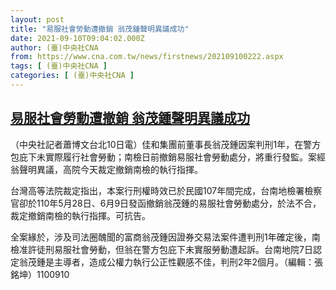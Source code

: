 ```yaml
---
layout: post
title: "易服社會勞動遭撤銷 翁茂鍾聲明異議成功"
date: 2021-09-10T09:04:02.000Z
author: (臺)中央社CNA
from: https://www.cna.com.tw/news/firstnews/202109100222.aspx
tags: [ (臺)中央社CNA ]
categories: [ (臺)中央社CNA ]
---
```

<!--1631264642000-->
[易服社會勞動遭撤銷 翁茂鍾聲明異議成功](https://www.cna.com.tw/news/firstnews/202109100222.aspx)
------

<div>
<div></div><div class="paragraph"><p>（中央社記者蕭博文台北10日電）佳和集團前董事長翁茂鍾因案判刑1年，在警方包庇下未實際履行社會勞動；南檢日前撤銷易服社會勞動處分，將重行發監。案經翁聲明異議，高院今天裁定撤銷南檢的執行指揮。</p><p>台灣高等法院裁定指出，本案行刑權時效已於民國107年間完成，台南地檢署檢察官卻於110年5月28日、6月9日發函撤銷翁茂鍾的易服社會勞動處分，於法不合，裁定撤銷南檢的執行指揮。可抗告。</p><p>全案緣於，涉及司法圈醜聞的富商翁茂鍾因證券交易法案件遭判刑1年確定後，南檢准許徒刑易服社會勞動，但翁在警方包庇下未實服勞動遭起訴。台南地院7日認定翁茂鍾是主導者，造成公權力執行公正性觀感不佳，判刑2年2個月。（編輯：張銘坤）1100910</p></div>
</div>
